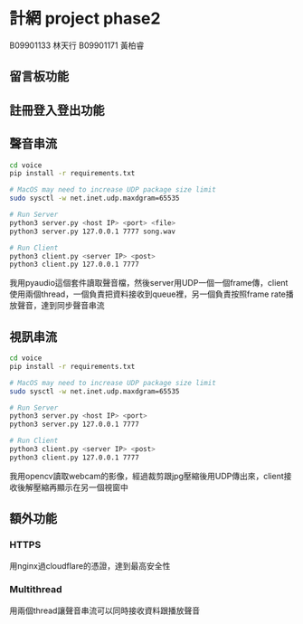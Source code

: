 # 計網 project phase2

B09901133 林天行
B09901171 黃柏睿

## 留言板功能

## 註冊登入登出功能

## 聲音串流

```bash
cd voice
pip install -r requirements.txt

# MacOS may need to increase UDP package size limit
sudo sysctl -w net.inet.udp.maxdgram=65535

# Run Server
python3 server.py <host IP> <port> <file>
python3 server.py 127.0.0.1 7777 song.wav

# Run Client
python3 client.py <server IP> <post>
python3 client.py 127.0.0.1 7777
```

我用pyaudio這個套件讀取聲音檔，然後server用UDP一個一個frame傳，client使用兩個thread，一個負責把資料接收到queue裡，另一個負責按照frame rate播放聲音，達到同步聲音串流

## 視訊串流

```bash
cd voice
pip install -r requirements.txt

# MacOS may need to increase UDP package size limit
sudo sysctl -w net.inet.udp.maxdgram=65535

# Run Server
python3 server.py <host IP> <port>
python3 server.py 127.0.0.1 7777

# Run Client
python3 client.py <server IP> <post>
python3 client.py 127.0.0.1 7777
```

我用opencv讀取webcam的影像，經過裁剪跟jpg壓縮後用UDP傳出來，client接收後解壓縮再顯示在另一個視窗中

## 額外功能

### HTTPS

用nginx過cloudflare的憑證，達到最高安全性

### Multithread

用兩個thread讓聲音串流可以同時接收資料跟播放聲音
